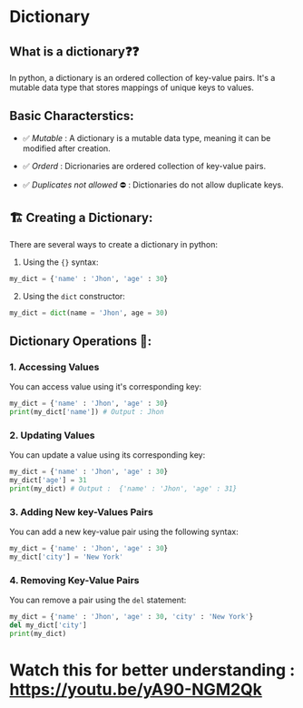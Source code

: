 # Dictionary
## What is a dictionary❓❓
In python, a dictionary is an ordered collection of key-value pairs. It's a mutable data type that stores mappings of unique keys to values.

## Basic Characterstics:

- ✅ *Mutable* : A dictionary is a mutable data type, meaning it can be modified after creation.

- ✅ *Orderd* : Dicrionaries are ordered collection of key-value pairs.

- ✅ *Duplicates not allowed* ⛔ : Dictionaries do not allow duplicate keys.

## 🏗️ Creating a Dictionary:
There are several ways to create a dictionary in python:

1. Using the `{}` syntax:

```python
my_dict = {'name' : 'Jhon', 'age' : 30}
```

2. Using the `dict` constructor:

```python
my_dict = dict(name = 'Jhon', age = 30)
```

## Dictionary Operations 🩻:

### 1. Accessing Values 
You can access value using it's corresponding key:

```python
my_dict = {'name' : 'Jhon', 'age' : 30}
print(my_dict['name']) # Output : Jhon
```

### 2. Updating Values
You can update a value using its corresponding key:

```python
my_dict = {'name' : 'Jhon', 'age' : 30}
my_dict['age'] = 31
print(my_dict) # Output :  {'name' : 'Jhon', 'age' : 31}
```

### 3. Adding New key-Values Pairs
You can add a new key-value pair using the following syntax:

```python
my_dict = {'name' : 'Jhon', 'age' : 30}
my_dict['city'] = 'New York'
```

### 4. Removing Key-Value Pairs
You can remove a pair using the `del` statement:

```python
my_dict = {'name' : 'Jhon', 'age' : 30, 'city' : 'New York'}
del my_dict['city']
print(my_dict)
```

# Watch this for better understanding : https://youtu.be/yA90-NGM2Qk